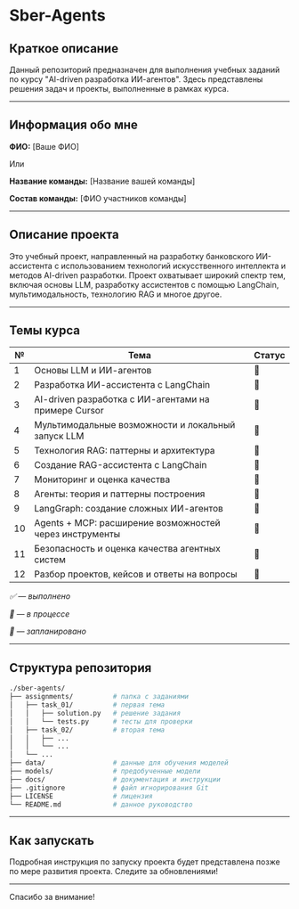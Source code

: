 # **Sber-Agents**

## Краткое описание

Данный репозиторий предназначен для выполнения учебных заданий по курсу "AI-driven разработка ИИ-агентов". Здесь представлены решения задач и проекты, выполненные в рамках курса.

---

## Информация обо мне

**ФИО:** [Ваше ФИО]

Или

**Название команды:** [Название вашей команды]

**Состав команды:** [ФИО участников команды]

---

## Описание проекта

Это учебный проект, направленный на разработку банковского ИИ-ассистента с использованием технологий искусственного интеллекта и методов AI-driven разработки. Проект охватывает широкий спектр тем, включая основы LLM, разработку ассистентов с помощью LangChain, мультимодальность, технологию RAG и многое другое.

---

## Темы курса

| № | Тема                              | Статус |
|---|----------------------------------|--------|
| 1 | Основы LLM и ИИ-агентов           | 🔲      |
| 2 | Разработка ИИ-ассистента с LangChain | 🔲      |
| 3 | AI-driven разработка с ИИ-агентами на примере Cursor | 🔲      |
| 4 | Мультимодальные возможности и локальный запуск LLM | 🔲      |
| 5 | Технология RAG: паттерны и архитектура | 🔲      |
| 6 | Создание RAG-ассистента с LangChain | 🔲      |
| 7 | Мониторинг и оценка качества       | 🔲      |
| 8 | Агенты: теория и паттерны построения | 🔲      |
| 9 | LangGraph: создание сложных ИИ-агентов | 🔲      |
| 10| Agents + MCP: расширение возможностей через инструменты | 🔲      |
| 11| Безопасность и оценка качества агентных систем | 🔲      |
| 12| Разбор проектов, кейсов и ответы на вопросы | 🔲      |

*✅ — выполнено*

*🔄 — в процессе*

*🔲 — запланировано*

---

## Структура репозитория

```bash
./sber-agents/
├── assignments/          # папка с заданиями
│   ├── task_01/          # первая тема
│   │   ├── solution.py   # решение задания
│   │   └── tests.py      # тесты для проверки
│   ├── task_02/          # вторая тема
│   │   ├── ...
│   │   └── ...
│   └── ...
├── data/                 # данные для обучения моделей
├── models/               # предобученные модели
├── docs/                 # документация и инструкции
├── .gitignore            # файл игнорирования Git
├── LICENSE               # лицензия
└── README.md             # данное руководство
```

---

## Как запускать

Подробная инструкция по запуску проекта будет представлена позже по мере развития проекта. Следите за обновлениями!

---

Спасибо за внимание!
